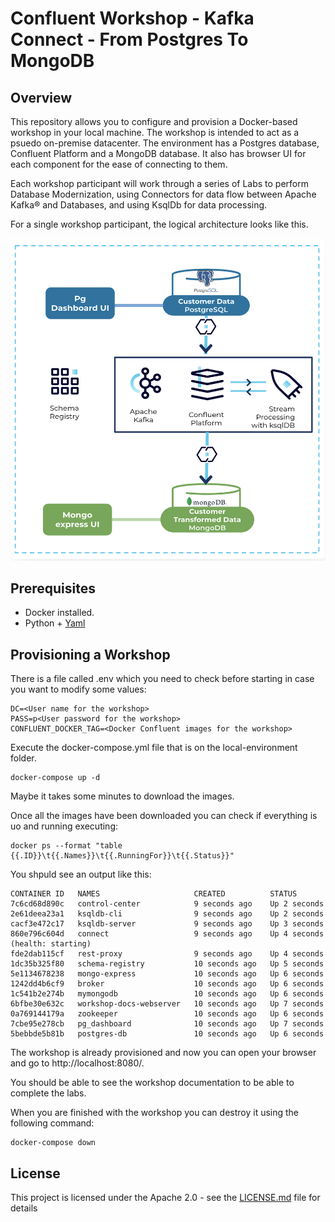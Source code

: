 # Confluent Workshop - Kafka Connect - From Postgres To MongoDB

## Overview

This repository allows you to configure and provision a Docker-based workshop in your local machine. The workshop is intended to act as a psuedo on-premise datacenter. 
The environment has a Postgres database, Confluent Platform and a MongoDB database. It also has browser UI for each component for the ease of connecting to them.

Each workshop participant will work through a series of Labs to perform Database Modernization, using Connectors for data flow between Apache Kafka® and Databases, and using KsqlDb for data processing.

For a single workshop participant, the logical architecture looks like this.

![](../common-docker/asciidoc/images/architecture.png)

## Prerequisites

* Docker installed.
* Python + [Yaml](https://pyyaml.org/wiki/PyYAML)

## Provisioning a Workshop

There is a file called .env which you need to check before starting in case you want to modify some values:

```
DC=<User name for the workshop>
PASS=p<User password for the workshop>
CONFLUENT_DOCKER_TAG=<Docker Confluent images for the workshop>
```

Execute the docker-compose.yml file that is on the local-environment folder.

```
docker-compose up -d
```

Maybe it takes some minutes to download the images. 

Once all the images have been downloaded you can check if everything is uo and running executing:
```
docker ps --format "table {{.ID}}\t{{.Names}}\t{{.RunningFor}}\t{{.Status}}"
```

You shpuld see an output like this:

```
CONTAINER ID   NAMES                     CREATED          STATUS
7c6cd68d890c   control-center            9 seconds ago    Up 2 seconds
2e61deea23a1   ksqldb-cli                9 seconds ago    Up 2 seconds
cacf3e472c17   ksqldb-server             9 seconds ago    Up 3 seconds
860e796c604d   connect                   9 seconds ago    Up 4 seconds (health: starting)
fde2dab115cf   rest-proxy                9 seconds ago    Up 4 seconds
1dc35b325f80   schema-registry           10 seconds ago   Up 5 seconds
5e1134678238   mongo-express             10 seconds ago   Up 6 seconds
1242dd4b6cf9   broker                    10 seconds ago   Up 6 seconds
1c541b2e274b   mymongodb                 10 seconds ago   Up 6 seconds
6bfbe30e632c   workshop-docs-webserver   10 seconds ago   Up 7 seconds
0a769144179a   zookeeper                 10 seconds ago   Up 6 seconds
7cbe95e278cb   pg_dashboard              10 seconds ago   Up 7 seconds
5bebbde5b81b   postgres-db               10 seconds ago   Up 6 seconds

```

The workshop is already provisioned and now you can open your browser and go to http://localhost:8080/.

You should be able to see the workshop documentation to be able to complete the labs.

When you are finished with the workshop you can destroy it using the following command:

```
docker-compose down
```

## License

This project is licensed under the Apache 2.0 - see the [LICENSE.md](LICENSE.md) file for details
